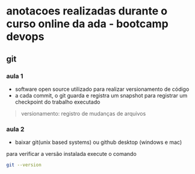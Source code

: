 # anotacoes realizadas durante o curso online da ada - bootcamp devops

## git

### aula 1

- software open source utilizado para realizar versionamento de código
- a cada commit, o git guarda e registra um snapshot para registrar um checkpoint do trabalho executado

> versionamento: registro de mudanças de arquivos

### aula 2

- baixar git(unix based systems) ou github desktop (windows e mac)

para verificar a versão instalada execute o comando

```bash
git --version
```

